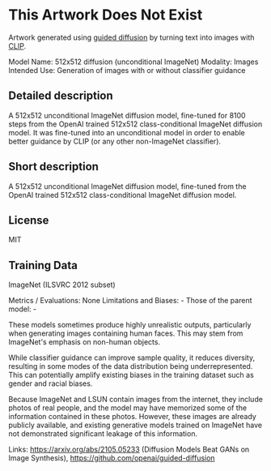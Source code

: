 # This Artwork Does Not Exist
Artwork generated using [guided diffusion](https://github.com/openai/guided-diffusion) by turning text into images with [CLIP](https://openai.com/blog/clip/).

Model Name: 512x512 diffusion (unconditional ImageNet)
Modality: Images
Intended Use: Generation of images with or without classifier guidance

## Detailed description

A 512x512 unconditional ImageNet diffusion model, fine-tuned for 8100 steps from the OpenAI trained 512x512 class-conditional ImageNet diffusion model. It was fine-tuned into an unconditional model in order to enable better guidance by CLIP (or any other non-ImageNet classifier).

## Short description

A 512x512 unconditional ImageNet diffusion model, fine-tuned from the OpenAI trained 512x512 class-conditional ImageNet diffusion model.

## License
MIT

## Training Data

ImageNet (ILSVRC 2012 subset)

Metrics / Evaluations: None
Limitations and Biases: -
Those of the parent model: -

These models sometimes produce highly unrealistic outputs, particularly when generating images containing human faces. This may stem from ImageNet's emphasis on non-human objects.

While classifier guidance can improve sample quality, it reduces diversity, resulting in some modes of the data distribution being underrepresented. This can potentially amplify existing biases in the training dataset such as gender and racial biases.

Because ImageNet and LSUN contain images from the internet, they include photos of real people, and the model may have memorized some of the information contained in these photos. However, these images are already publicly available, and existing generative models trained on ImageNet have not demonstrated significant leakage of this information.

Links: https://arxiv.org/abs/2105.05233 (Diffusion Models Beat GANs on Image Synthesis), https://github.com/openai/guided-diffusion
